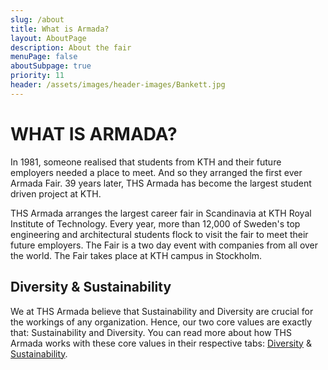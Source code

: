 ```yaml
---
slug: /about
title: What is Armada?
layout: AboutPage
description: About the fair
menuPage: false
aboutSubpage: true
priority: 11
header: /assets/images/header-images/Bankett.jpg
---
```

# WHAT IS ARMADA?

In 1981, someone realised that students from KTH and their future employers needed a place to meet. And so they arranged the first ever Armada Fair. 39 years later, THS Armada has become the largest student driven project at KTH.

THS Armada arranges the largest career fair in Scandinavia at KTH Royal Institute of Technology. Every year, more than 12,000 of Sweden's top engineering and architectural students flock to visit the fair to meet their future employers. The Fair is a two day event with companies from all over the world. The Fair takes place at KTH campus in Stockholm.


## Diversity & Sustainability

We at THS Armada believe that Sustainability and Diversity are crucial for the workings of any organization. Hence, our two core values are exactly that: Sustainability and Diversity. You can read more about how THS Armada works with these core values in their respective tabs:&nbsp;<a href="https://armada.nu/diversity">Diversity</a> & <a href="https://armada.nu/sustainability">Sustainability</a>. 



